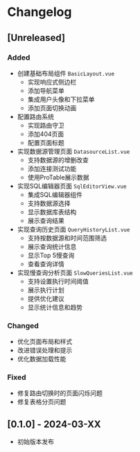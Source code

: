 # Changelog

## [Unreleased]

### Added
- 创建基础布局组件 `BasicLayout.vue`
  - 实现响应式侧边栏
  - 添加导航菜单
  - 集成用户头像和下拉菜单
  - 添加页面切换动画
- 配置路由系统
  - 实现路由守卫
  - 添加404页面
  - 配置页面标题
- 实现数据源管理页面 `DatasourceList.vue`
  - 支持数据源的增删改查
  - 添加连接测试功能
  - 使用ProTable展示数据
- 实现SQL编辑器页面 `SqlEditorView.vue`
  - 集成SQL编辑器组件
  - 支持数据源选择
  - 显示数据库表结构
  - 展示查询结果
- 实现查询历史页面 `QueryHistoryList.vue`
  - 支持按数据源和时间范围筛选
  - 展示查询统计信息
  - 显示Top 5慢查询
  - 查看查询详情
- 实现慢查询分析页面 `SlowQueriesList.vue`
  - 支持设置执行时间阈值
  - 展示执行计划
  - 提供优化建议
  - 显示统计信息和趋势

### Changed
- 优化页面布局和样式
- 改进错误处理和提示
- 优化数据加载性能

### Fixed
- 修复路由切换时的页面闪烁问题
- 修复表格分页问题

## [0.1.0] - 2024-03-XX
- 初始版本发布